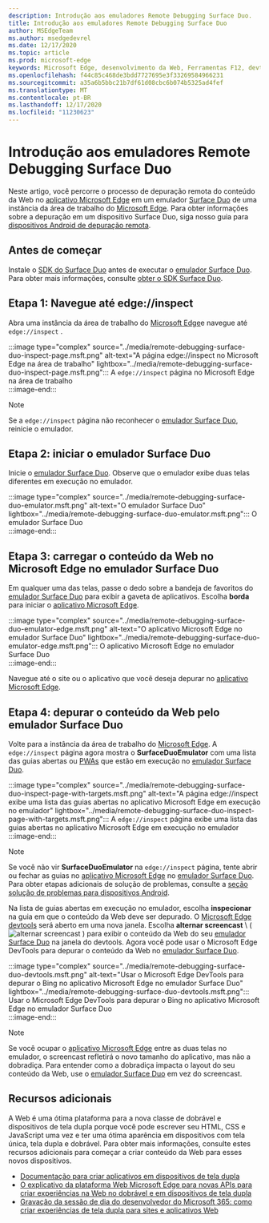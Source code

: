 ```yaml
---
description: Introdução aos emuladores Remote Debugging Surface Duo.
title: Introdução aos emuladores Remote Debugging Surface Duo
author: MSEdgeTeam
ms.author: msedgedevrel
ms.date: 12/17/2020
ms.topic: article
ms.prod: microsoft-edge
keywords: Microsoft Edge, desenvolvimento da Web, Ferramentas F12, devtools, depuração remota, Android, Surface Duo
ms.openlocfilehash: f44c85c468de3bdd7727695e3f33269584966231
ms.sourcegitcommit: a35a6b5bbc21b7df61d08cbc6b074b5325ad4fef
ms.translationtype: MT
ms.contentlocale: pt-BR
ms.lasthandoff: 12/17/2020
ms.locfileid: "11230623"
---
```

# Introdução aos emuladores Remote Debugging Surface Duo  

Neste artigo, você percorre o processo de depuração remota do conteúdo da Web no [aplicativo Microsoft Edge][GooglePlayStoreAppsComMicrosoftEmmx] em um emulador [Surface Duo][MicrosoftSurfaceDevicesSurfaceDuo] de uma instância da área de trabalho do [Microsoft Edge][MicrosoftEdge].  Para obter informações sobre a depuração em um dispositivo Surface Duo, siga nosso guia para [dispositivos Android de depuração remota][DevtoolsRemoteDebuggingMain].  

## Antes de começar

Instale o [SDK do Surface Duo][MicrosoftDownload100847] antes de executar o [emulador Surface Duo][DualScreenAndroidUseEmulator].  Para obter mais informações, consulte [obter o SDK Surface Duo][DualScreenAndroidGetDuoSdk].  

## Etapa 1: Navegue até edge://inspect  

Abra uma instância da área de trabalho do [Microsoft Edge][MicrosoftEdge]e navegue até `edge://inspect` .  

:::image type="complex" source="../media/remote-debugging-surface-duo-inspect-page.msft.png" alt-text="A página edge://inspect no Microsoft Edge na área de trabalho" lightbox="../media/remote-debugging-surface-duo-inspect-page.msft.png":::
   A `edge://inspect` página no Microsoft Edge na área de trabalho  
:::image-end:::

> [!NOTE]
> Se a `edge://inspect` página não reconhecer o [emulador Surface Duo][DualScreenAndroidUseEmulator], reinicie o emulador.  

## Etapa 2: iniciar o emulador Surface Duo  

Inicie o [emulador Surface Duo][DualScreenAndroidUseEmulator].  Observe que o emulador exibe duas telas diferentes em execução no emulador.  

:::image type="complex" source="../media/remote-debugging-surface-duo-emulator.msft.png" alt-text="O emulador Surface Duo" lightbox="../media/remote-debugging-surface-duo-emulator.msft.png":::
   O emulador Surface Duo  
:::image-end:::  

## Etapa 3: carregar o conteúdo da Web no Microsoft Edge no emulador Surface Duo  

Em qualquer uma das telas, passe o dedo sobre a bandeja de favoritos do [emulador Surface Duo][DualScreenAndroidUseEmulator] para exibir a gaveta de aplicativos.  Escolha **borda** para iniciar o [aplicativo Microsoft Edge][GooglePlayStoreAppsComMicrosoftEmmx].  

:::image type="complex" source="../media/remote-debugging-surface-duo-emulator-edge.msft.png" alt-text="O aplicativo Microsoft Edge no emulador Surface Duo" lightbox="../media/remote-debugging-surface-duo-emulator-edge.msft.png":::
   O aplicativo Microsoft Edge no emulador Surface Duo  
:::image-end:::  

Navegue até o site ou o aplicativo que você deseja depurar no [aplicativo Microsoft Edge][GooglePlayStoreAppsComMicrosoftEmmx].  

## Etapa 4: depurar o conteúdo da Web pelo emulador Surface Duo  

Volte para a instância da área de trabalho do [Microsoft Edge][MicrosoftEdge].  A `edge://inspect` página agora mostra o **SurfaceDuoEmulator** com uma lista das guias abertas ou [PWAs][ProgressiveWebAppsIndex] que estão em execução no [emulador Surface Duo][DualScreenAndroidUseEmulator].  

:::image type="complex" source="../media/remote-debugging-surface-duo-inspect-page-with-targets.msft.png" alt-text="A página edge://inspect exibe uma lista das guias abertas no aplicativo Microsoft Edge em execução no emulador" lightbox="../media/remote-debugging-surface-duo-inspect-page-with-targets.msft.png":::
   A `edge://inspect` página exibe uma lista das guias abertas no aplicativo Microsoft Edge em execução no emulador  
:::image-end:::  

> [!NOTE]
> Se você não vir **SurfaceDuoEmulator** na `edge://inspect` página, tente abrir ou fechar as guias no [aplicativo Microsoft Edge][GooglePlayStoreAppsComMicrosoftEmmx] no [emulador Surface Duo][DualScreenAndroidUseEmulator].  Para obter etapas adicionais de solução de problemas, consulte a [seção solução de problemas para dispositivos Android][DevtoolsRemoteDebuggingIndexTroubleshootingDevtoolsIsNotDetectingAndroidDevice].  

Na lista de guias abertas em execução no emulador, escolha **inspecionar** na guia em que o conteúdo da Web deve ser depurado.  O [Microsoft Edge devtools][DevtoolsIndex] será aberto em uma nova janela.  Escolha **alternar screencast** \ ( ![ alternar screencast ][ImageToggleScreencastIcon] \) para exibir o conteúdo da Web do seu [emulador Surface Duo][DualScreenAndroidUseEmulator] na janela do devtools.  Agora você pode usar o Microsoft Edge DevTools para depurar o conteúdo da Web no [emulador Surface Duo][DualScreenAndroidUseEmulator].  

:::image type="complex" source="../media/remote-debugging-surface-duo-devtools.msft.png" alt-text="Usar o Microsoft Edge DevTools para depurar o Bing no aplicativo Microsoft Edge no emulador Surface Duo" lightbox="../media/remote-debugging-surface-duo-devtools.msft.png":::
   Usar o Microsoft Edge DevTools para depurar o Bing no aplicativo Microsoft Edge no emulador Surface Duo  
:::image-end:::  

> [!NOTE]
> Se você ocupar o [aplicativo Microsoft Edge][GooglePlayStoreAppsComMicrosoftEmmx] entre as duas telas no emulador, o screencast refletirá o novo tamanho do aplicativo, mas não a dobradiça.  Para entender como a dobradiça impacta o layout do seu conteúdo da Web, use o [emulador Surface Duo][DualScreenAndroidUseEmulator] em vez do screencast.  

## Recursos adicionais  

A Web é uma ótima plataforma para a nova classe de dobrável e dispositivos de tela dupla porque você pode escrever seu HTML, CSS e JavaScript uma vez e ter uma ótima aparência em dispositivos com tela única, tela dupla e dobrável.  Para obter mais informações, consulte estes recursos adicionais para começar a criar conteúdo da Web para esses novos dispositivos.  

*   [Documentação para criar aplicativos em dispositivos de tela dupla][DualScreenIndex]  
*   [O explicativo da plataforma Web Microsoft Edge para novas APIs para criar experiências na Web no dobrável e em dispositivos de tela dupla][GithubMicrosoftedgeMsedgeexplainersFoldablesExplainer]  
*   [Gravação da sessão de dia do desenvolvedor do Microsoft 365: como criar experiências de tela dupla para sites e aplicativos Web][YoutubeDxrzwsqxpvc]  

<!-- image links -->  

[ImageToggleScreencastIcon]: images/toggle-screencast-icon.msft.png  

<!-- links -->  

[DevtoolsIndex]: ../index.md "Ferramentas de desenvolvedor do Microsoft Edge (Chromium) | Documentos da Microsoft"  
[ProgressiveWebAppsIndex]: ../../progressive-web-apps-chromium/index.md "Aplicativos Web progressivos no Windows | Documentos da Microsoft"  
[DevtoolsRemoteDebuggingMain]: ./index.md "Introdução à depuração remota de dispositivos Android | Documentos da Microsoft"  
[DevtoolsRemoteDebuggingIndexTroubleshootingDevtoolsIsNotDetectingAndroidDevice]: ./index.md#troubleshooting-devtools-is-not-detecting-the-android-device "Solução de problemas: o DevTools não está detectando o dispositivo Android-introdução aos dispositivos Android de depuração remota | Documentos da Microsoft"  

[DualScreenIndex]: /dual-screen/index "Criar aplicativos para dispositivos de tela dupla | Documentos da Microsoft"  
[DualScreenAndroidUseEmulator]: /dual-screen/android/use-emulator "Use o emulador Surface DUo | Documentos da Microsoft"  
[DualScreenAndroidGetDuoSdk]: /dual-screen/android/get-duo-sdk "Obtenha o SDK Surface Duo | Documentos da Microsoft"  

[MicrosoftEdge]: https://www.microsoft.com/edge "Apresentando o novo Microsoft Edge"  
[MicrosoftSurfaceDevicesSurfaceDuo]: https://www.microsoft.com/surface/devices/surface-duo "O novo Surface Duo | Microsoft Surface"  
[MicrosoftDownload100847]: https://www.microsoft.com/download/details.aspx?id=100847 "Baixe a versão prévia do SDK do Surface Duo | Centro de download da Microsoft"  

[GooglePlayStoreAppsComMicrosoftEmmx]: https://play.google.com/store/apps/details?id=com.microsoft.emmx "Microsoft Edge: navegador da Web | GooglePlay"  

[GithubMicrosoftedgeMsedgeexplainersFoldablesExplainer]: https://github.com/MicrosoftEdge/MSEdgeExplainers/blob/master/Foldables/explainer.md "Primitivas de plataforma Web para experiências otimizadas em dobrável dispositivos-MicrosoftEdge/MSEdgeExplainers | GitHub"  

[YoutubeDxrzwsqxpvc]: https://youtu.be/DXrZWsqXPVc "Como criar experiências de tela dupla para o site e os aplicativos Web | YouTube"  
